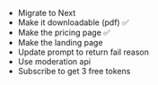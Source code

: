 
- Migrate to Next
- Make it downloadable (pdf) ✅
- Make the pricing page ✅
- Make the landing page
- Update prompt to return fail reason
- Use moderation api
- Subscribe to get 3 free tokens
